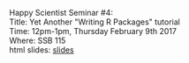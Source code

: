 Happy Scientist Seminar #4:  
Title: Yet Another "Writing R Packages" tutorial  
Time: 12pm-1pm, Thursday February 9th 2017  
Where: SSB 115  
html slides: [slides](https://rawcdn.githack.com/USCbiostats/HappyScientist/seminars/2017-04_r-package/slides.html)
